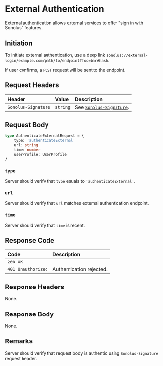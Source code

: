 # External Authentication

External authentication allows external services to offer "sign in with Sonolus" features.

## Initiation

To initiate external authentication, use a deep link `sonolus://external-login/example.com/path/to/endpoint?foo=bar#hash`.

If user confirms, a `POST` request will be sent to the endpoint.

## Request Headers

| Header              | Value    | Description                                                 |
| :------------------ | :------- | :---------------------------------------------------------- |
| `Sonolus-Signature` | `string` | See [`Sonolus-Signature`](../headers/sonolus-signature.md). |

## Request Body

```ts
type AuthenticateExternalRequest = {
    type: 'authenticateExternal'
    url: string
    time: number
    userProfile: UserProfile
}
```

### `type`

Server should verify that `type` equals to `'authenticateExternal'`.

### `url`

Server should verify that `url` matches external authentication endpoint.

### `time`

Server should verify that `time` is recent.

## Response Code

| Code               | Description              |
| :----------------- | :----------------------- |
| `200 OK`           |                          |
| `401 Unauthorized` | Authentication rejected. |

## Response Headers

None.

## Response Body

None.

## Remarks

Server should verify that request body is authentic using `Sonolus-Signature` request header.
